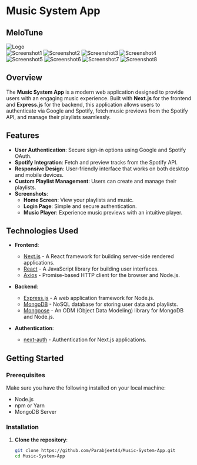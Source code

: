 # Music System App
## MeloTune

![Logo](Front-End/public/MeloTune.png)
<br><!-- Add a logo if you have one -->
![Screenshot1](Front-End/public/Screenshot(18).png) <!-- Replace with actual paths for screenshots -->
![Screenshot2](/Front-End/public/Screenshot(19).png)
![Screenshot3](Front-End/public/Screenshot(20).png)
![Screenshot4](Front-End/public/Screenshot(21).png)
![Screenshot5](Front-End/public/Screenshot(22).png)
![Screenshot6](Front-End/public/Screenshot(23).png)
![Screenshot7](Front-End/public/Screenshot(24).png)
![Screenshot8](Front-End/public/Screenshot(25).png)


## Overview

The **Music System App** is a modern web application designed to provide users with an engaging music experience. Built with **Next.js** for the frontend and **Express.js** for the backend, this application allows users to authenticate via Google and Spotify, fetch music previews from the Spotify API, and manage their playlists seamlessly.

## Features

- **User Authentication**: Secure sign-in options using Google and Spotify OAuth.
- **Spotify Integration**: Fetch and preview tracks from the Spotify API.
- **Responsive Design**: User-friendly interface that works on both desktop and mobile devices.
- **Custom Playlist Management**: Users can create and manage their playlists.
- **Screenshots**: 
    - **Home Screen**: View your playlists and music.
    - **Login Page**: Simple and secure authentication.
    - **Music Player**: Experience music previews with an intuitive player.

## Technologies Used

- **Frontend**: 
  - [Next.js](https://nextjs.org/) - A React framework for building server-side rendered applications.
  - [React](https://reactjs.org/) - A JavaScript library for building user interfaces.
  - [Axios](https://axios-http.com/) - Promise-based HTTP client for the browser and Node.js.

- **Backend**: 
  - [Express.js](https://expressjs.com/) - A web application framework for Node.js.
  - [MongoDB](https://www.mongodb.com/) - NoSQL database for storing user data and playlists.
  - [Mongoose](https://mongoosejs.com/) - An ODM (Object Data Modeling) library for MongoDB and Node.js.

- **Authentication**: 
  - [next-auth](https://next-auth.js.org/) - Authentication for Next.js applications.

## Getting Started

### Prerequisites

Make sure you have the following installed on your local machine:

- Node.js
- npm or Yarn
- MongoDB Server

### Installation

1. **Clone the repository**:

   ```bash
   git clone https://github.com/Parabjeet44/Music-System-App.git
   cd Music-System-App
